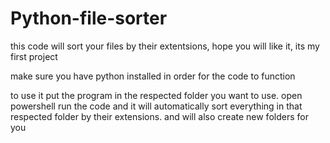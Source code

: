 # Python-file-sorter
this code will sort your files by their extentsions, hope you will like it, its my first project

make sure you have python installed in order for the code to function

to use it put the program in the respected folder you want to use.
open powershell run the code and it will automatically sort everything in that respected folder by their extensions. and will also create new folders for you

